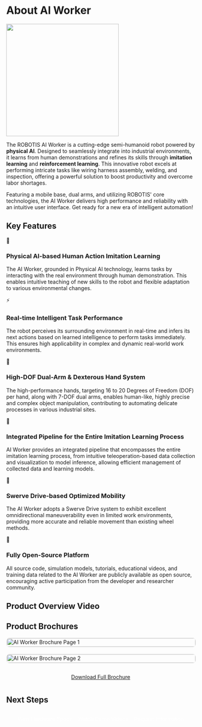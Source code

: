 # About AI Worker

<img src="/aiworker_front.png" width="300"/>

The ROBOTIS AI Worker is a cutting-edge semi-humanoid robot powered by **physical AI**. Designed to seamlessly integrate into industrial environments, it learns from human demonstrations and refines its skills through **imitation learning** and **reinforcement learning**. This innovative robot excels at performing intricate tasks like wiring harness assembly, welding, and inspection, offering a powerful solution to boost productivity and overcome labor shortages.

Featuring a mobile base, dual arms, and utilizing ROBOTIS' core technologies, the AI Worker delivers high performance and reliability with an intuitive user interface. Get ready for a new era of intelligent automation!

## Key Features

<div class="features">
  <div class="feature-item">
    <div class="feature-icon">🧠</div>
    <h3>Physical AI-based Human Action Imitation Learning</h3>
    <p>The AI Worker, grounded in Physical AI technology, learns tasks by interacting with the real environment through human demonstration. This enables intuitive teaching of new skills to the robot and flexible adaptation to various environmental changes.</p>
  </div>

  <div class="feature-item">
    <div class="feature-icon">⚡</div>
    <h3>Real-time Intelligent Task Performance</h3>
    <p>The robot perceives its surrounding environment in real-time and infers its next actions based on learned intelligence to perform tasks immediately. This ensures high applicability in complex and dynamic real-world work environments.</p>
  </div>

  <div class="feature-item">
    <div class="feature-icon">🦾</div>
    <h3>High-DOF Dual-Arm & Dexterous Hand System</h3>
    <p>The high-performance hands, targeting 16 to 20 Degrees of Freedom (DOF) per hand, along with 7-DOF dual arms, enables human-like, highly precise and complex object manipulation, contributing to automating delicate processes in various industrial sites.</p>
  </div>

  <div class="feature-item">
    <div class="feature-icon">🔄</div>
    <h3>Integrated Pipeline for the Entire Imitation Learning Process</h3>
    <p>AI Worker provides an integrated pipeline that encompasses the entire imitation learning process, from intuitive teleoperation-based data collection and visualization to model inference, allowing efficient management of collected data and learning models.</p>
  </div>

  <div class="feature-item">
    <div class="feature-icon">🧭</div>
    <h3>Swerve Drive-based Optimized Mobility</h3>
    <p>The AI Worker adopts a Swerve Drive system to exhibit excellent omnidirectional maneuverability even in limited work environments, providing more accurate and reliable movement than existing wheel methods.</p>
  </div>

  <div class="feature-item">
    <div class="feature-icon">🤩</div>
    <h3>Fully Open-Source Platform</h3>
    <p>All source code, simulation models, tutorials, educational videos, and training data related to the AI Worker are publicly available as open source, encouraging active participation from the developer and researcher community.</p>
  </div>
</div>

## Product Overview Video

<YouTube videoId="DX7DEf9s3Eg" />

## Product Brochures

<div style="display: flex; gap: 20px; flex-wrap: wrap; margin-bottom: 30px;">
  <div style="flex: 1; min-width: 300px;">
    <a href="/overview/aiworker_brochure1.jpg" target="_blank">
      <img src="/overview/aiworker_brochure1.jpg" alt="AI Worker Brochure Page 1" style="width: 100%; border: 1px solid #eee; border-radius: 8px;">
    </a>
  </div>
  <div style="flex: 1; min-width: 300px;">
    <a href="/overview/aiworker_brochure2.jpg" target="_blank">
      <img src="/overview/aiworker_brochure2.jpg" alt="AI Worker Brochure Page 2" style="width: 100%; border: 1px solid #eee; border-radius: 8px;">
    </a>
  </div>
</div>

<div style="text-align: center; margin-bottom: 40px;">
  <a href="/overview/aiworker_brochure_v1.0.pdf" download class="button-download">Download Full Brochure</a>
</div>

## Next Steps
<div style="margin-top: 30px; text-align: center;">
  <div style="display: flex; justify-content: center; gap: 16px; flex-wrap: wrap;">
    <a href="/hardware" class="button-primary" style="color: white !important; text-decoration: none; display: inline-block; background-color: var(--vp-c-brand);">View Hardware Specs</a>
    <a href="/videos" class="button-primary" style="color: white !important; text-decoration: none; display: inline-block; background-color: var(--vp-c-brand);">Watch Demo Videos</a>
    <a href="/contact" class="button-primary" style="color: white !important; text-decoration: none; display: inline-block; background-color: var(--vp-c-brand);">Request Information</a>
  </div>
</div>
